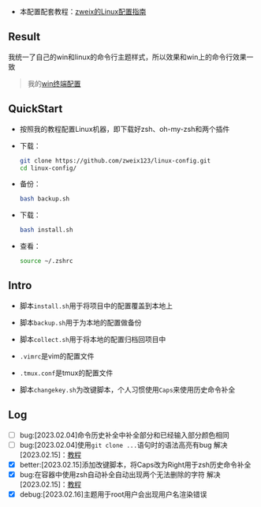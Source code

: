+ 本配置配套教程：[zweix的Linux配置指南](https://github.com/zweix123/CS-notes/blob/master/Missing-Semester/LinuxConfigGuide.md)

## Result
我统一了自己的win和linux的命令行主题样式，所以效果和win上的命令行效果一致
>我的[win终端配置](https://github.com/zweix123/posh-config)

## QuickStart

+ 按照我的教程配置Linux机器，即下载好zsh、oh-my-zsh和两个插件

+ 下载：
    ```bash
    git clone https://github.com/zweix123/linux-config.git
    cd linux-config/
    ```
+ 备份：
    ```bash
    bash backup.sh
    ```
+ 下载：
    ```bash
    bash install.sh
    ```
+ 查看：
    ```bash
    source ~/.zshrc
    ```

## Intro

+ 脚本`install.sh`用于将项目中的配置覆盖到本地上
+ 脚本`backup.sh`用于为本地的配置做备份
+ 脚本`collect.sh`用于将本地的配置归档回项目中

+ `.vimrc`是vim的配置文件
+ `.tmux.conf`是tmux的配置文件
+ 脚本`changekey.sh`为改键脚本，个人习惯使用`Caps`来使用历史命令补全

## Log

+ [ ] bug:[2023.02.04]命令历史补全中补全部分和已经输入部分颜色相同
+ [ ] bug:[2023.02.04]使用`git clone ...`语句时的语法高亮有bug
    解决[2023.02.15]：[教程](https://blog.csdn.net/HideOnLie/article/details/107661295)
+ [x] better:[2023.02.15]添加改键脚本，将Caps改为Right用于zsh历史命令补全
+ [x] bug:在容器中使用zsh自动补全自动出现两个无法删除的字符
    解决[2023.02.15]：[教程](https://blog.csdn.net/LittleSeedling/article/details/125193572)
+ [x] debug:[2023.02.16]主题用于root用户会出现用户名渲染错误
